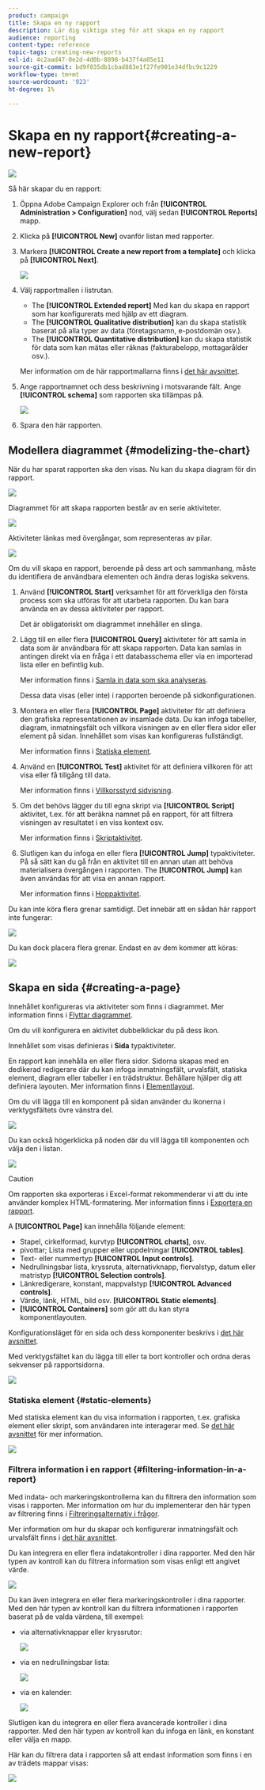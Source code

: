 ```yaml
---
product: campaign
title: Skapa en ny rapport
description: Lär dig viktiga steg för att skapa en ny rapport
audience: reporting
content-type: reference
topic-tags: creating-new-reports
exl-id: 4c2aad47-0e2d-4d0b-8898-b437f4a05e11
source-git-commit: bd9f035db1cbad883e1f27fe901e34dfbc9c1229
workflow-type: tm+mt
source-wordcount: '923'
ht-degree: 1%

---
```


# Skapa en ny rapport{#creating-a-new-report}

![](../../assets/common.svg)

Så här skapar du en rapport:

1. Öppna Adobe Campaign Explorer och från **[!UICONTROL Administration > Configuration]** nod, välj sedan **[!UICONTROL Reports]** mapp.
1. Klicka på **[!UICONTROL New]** ovanför listan med rapporter.
1. Markera **[!UICONTROL Create a new report from a template]** och klicka på **[!UICONTROL Next]**.

   ![](assets/s_ncs_advuser_report_wizard_new_01.png)

1. Välj rapportmallen i listrutan.

   * The **[!UICONTROL Extended report]** Med kan du skapa en rapport som har konfigurerats med hjälp av ett diagram.
   * The **[!UICONTROL Qualitative distribution]** kan du skapa statistik baserat på alla typer av data (företagsnamn, e-postdomän osv.).
   * The **[!UICONTROL Quantitative distribution]** kan du skapa statistik för data som kan mätas eller räknas (fakturabelopp, mottagarålder osv.).

   Mer information om de här rapportmallarna finns i [det här avsnittet](../../reporting/using/about-descriptive-analysis.md).

1. Ange rapportnamnet och dess beskrivning i motsvarande fält. Ange **[!UICONTROL schema]** som rapporten ska tillämpas på.

   ![](assets/s_ncs_advuser_report_wizard_020.png)

1. Spara den här rapporten.

## Modellera diagrammet {#modelizing-the-chart}

När du har sparat rapporten ska den visas. Nu kan du skapa diagram för din rapport.

![](assets/s_ncs_user_report_wizard_021.png)

Diagrammet för att skapa rapporten består av en serie aktiviteter.

![](assets/s_ncs_advuser_report_wizard_031.png)

Aktiviteter länkas med övergångar, som representeras av pilar.

![](assets/s_ncs_advuser_report_wizard_032.png)

Om du vill skapa en rapport, beroende på dess art och sammanhang, måste du identifiera de användbara elementen och ändra deras logiska sekvens.

1. Använd **[!UICONTROL Start]** verksamhet för att förverkliga den första process som ska utföras för att utarbeta rapporten. Du kan bara använda en av dessa aktiviteter per rapport.

   Det är obligatoriskt om diagrammet innehåller en slinga.

1. Lägg till en eller flera **[!UICONTROL Query]** aktiviteter för att samla in data som är användbara för att skapa rapporten. Data kan samlas in antingen direkt via en fråga i ett databasschema eller via en importerad lista eller en befintlig kub.

   Mer information finns i [Samla in data som ska analyseras](../../reporting/using/collecting-data-to-analyze.md).

   Dessa data visas (eller inte) i rapporten beroende på sidkonfigurationen.

1. Montera en eller flera **[!UICONTROL Page]** aktiviteter för att definiera den grafiska representationen av insamlade data. Du kan infoga tabeller, diagram, inmatningsfält och villkora visningen av en eller flera sidor eller element på sidan. Innehållet som visas kan konfigureras fullständigt.

   Mer information finns i [Statiska element](#static-elements).

1. Använd en **[!UICONTROL Test]** aktivitet för att definiera villkoren för att visa eller få tillgång till data.

   Mer information finns i [Villkorsstyrd sidvisning](../../reporting/using/defining-a-conditional-content.md#conditioning-page-display).

1. Om det behövs lägger du till egna skript via **[!UICONTROL Script]** aktivitet, t.ex. för att beräkna namnet på en rapport, för att filtrera visningen av resultatet i en viss kontext osv.

   Mer information finns i [Skriptaktivitet](../../reporting/using/advanced-functionalities.md#script-activity).

1. Slutligen kan du infoga en eller flera **[!UICONTROL Jump]** typaktiviteter. På så sätt kan du gå från en aktivitet till en annan utan att behöva materialisera övergången i rapporten. The **[!UICONTROL Jump]** kan även användas för att visa en annan rapport.

   Mer information finns i [Hoppaktivitet](../../reporting/using/advanced-functionalities.md#jump-activity).

Du kan inte köra flera grenar samtidigt. Det innebär att en sådan här rapport inte fungerar:

![](assets/reporting_graph_sample_ko.png)

Du kan dock placera flera grenar. Endast en av dem kommer att köras:

![](assets/reporting_graph_sample_ok.png)

## Skapa en sida {#creating-a-page}

Innehållet konfigureras via aktiviteter som finns i diagrammet. Mer information finns i [Flyttar diagrammet](#modelizing-the-chart).

Om du vill konfigurera en aktivitet dubbelklickar du på dess ikon.

Innehållet som visas definieras i **Sida** typaktiviteter.

En rapport kan innehålla en eller flera sidor. Sidorna skapas med en dedikerad redigerare där du kan infoga inmatningsfält, urvalsfält, statiska element, diagram eller tabeller i en trädstruktur. Behållare hjälper dig att definiera layouten. Mer information finns i [Elementlayout](../../reporting/using/element-layout.md).

Om du vill lägga till en komponent på sidan använder du ikonerna i verktygsfältets övre vänstra del.

![](assets/reporting_add_component_in_page.png)

Du kan också högerklicka på noden där du vill lägga till komponenten och välja den i listan.

![](assets/s_ncs_advuser_report_wizard_09.png)

>[!CAUTION]
>
>Om rapporten ska exporteras i Excel-format rekommenderar vi att du inte använder komplex HTML-formatering. Mer information finns i [Exportera en rapport](../../reporting/using/actions-on-reports.md#exporting-a-report).

A **[!UICONTROL Page]** kan innehålla följande element:

* Stapel, cirkelformad, kurvtyp **[!UICONTROL charts]**, osv.
* pivottar; Lista med grupper eller uppdelningar **[!UICONTROL tables]**.
* Text- eller nummertyp **[!UICONTROL Input controls]**.
* Nedrullningsbar lista, kryssruta, alternativknapp, flervalstyp, datum eller matristyp **[!UICONTROL Selection controls]**.
* Länkredigerare, konstant, mappvalstyp **[!UICONTROL Advanced controls]**.
* Värde, länk, HTML, bild osv. **[!UICONTROL Static elements]**.
* **[!UICONTROL Containers]** som gör att du kan styra komponentlayouten.

Konfigurationsläget för en sida och dess komponenter beskrivs i [det här avsnittet](../../web/using/about-web-forms.md).

Med verktygsfältet kan du lägga till eller ta bort kontroller och ordna deras sekvenser på rapportsidorna.

![](assets/s_ncs_advuser_report_wizard_08.png)

### Statiska element {#static-elements}

Med statiska element kan du visa information i rapporten, t.ex. grafiska element eller skript, som användaren inte interagerar med. Se [det här avsnittet](../../web/using/static-elements-in-a-web-form.md#inserting-html-content) för mer information.

![](assets/s_advuser_report_page_activity_03.png)

### Filtrera information i en rapport {#filtering-information-in-a-report}

Med indata- och markeringskontrollerna kan du filtrera den information som visas i rapporten. Mer information om hur du implementerar den här typen av filtrering finns i [Filtreringsalternativ i frågor](../../reporting/using/collecting-data-to-analyze.md#filtering-options-in-the-queries).

Mer information om hur du skapar och konfigurerar inmatningsfält och urvalsfält finns i [det här avsnittet](../../web/using/about-web-forms.md).

Du kan integrera en eller flera indatakontroller i dina rapporter. Med den här typen av kontroll kan du filtrera information som visas enligt ett angivet värde.

![](assets/reporting_control_text.png)

Du kan även integrera en eller flera markeringskontroller i dina rapporter. Med den här typen av kontroll kan du filtrera informationen i rapporten baserat på de valda värdena, till exempel:

* via alternativknappar eller kryssrutor:

   ![](assets/reporting_radio_buttons.png)

* via en nedrullningsbar lista:

   ![](assets/reporting_control_list.png)

* via en kalender:

   ![](assets/reporting_control_date.png)

Slutligen kan du integrera en eller flera avancerade kontroller i dina rapporter. Med den här typen av kontroll kan du infoga en länk, en konstant eller välja en mapp.

Här kan du filtrera data i rapporten så att endast information som finns i en av trädets mappar visas:

![](assets/reporting_control_folder.png)
